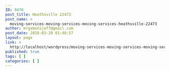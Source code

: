 ```yaml
---
ID: 9470
post_title: Heathsville 22473
post_name: >
  moving-services-moving-services-moving-services-heathsville-22473
author: mrgabonijeff@gmail.com
post_date: 2018-03-28 01:48:57
layout: page
link: >
  http://localhost/wordpress/moving-services-moving-services-moving-services-heathsville-22473/
published: true
tags: [ ]
categories: [ ]
---
```

